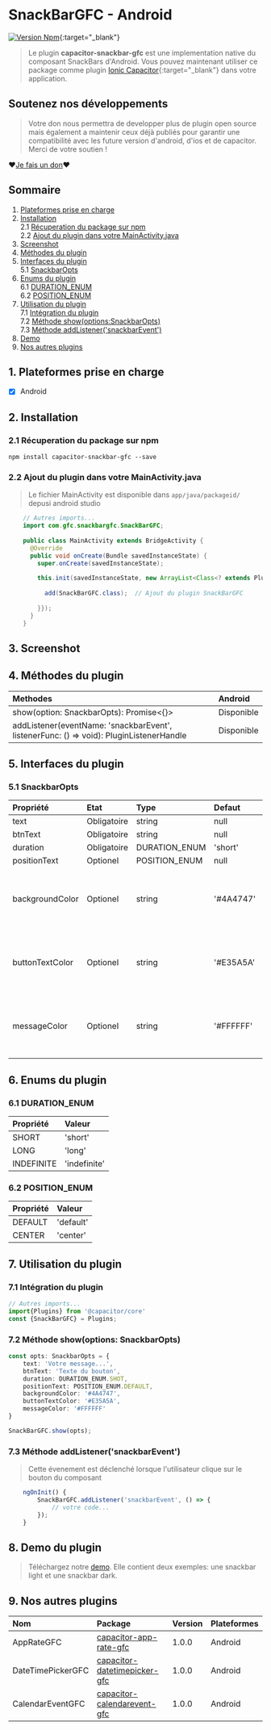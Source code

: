 # SnackBarGFC - Android

[![Version Npm](https://img.shields.io/npm/v/capacitor-snackbar-gfc)](https://www.npmjs.com/package/capacitor-snackbar-gfc){:target="_blank"}

> Le plugin **capacitor-snackbar-gfc** est une implementation native du composant SnackBars d'Android.
> Vous pouvez maintenant utiliser ce package comme plugin [Ionic Capacitor](https://capacitor.ionicframework.com){:target="_blank"} dans votre application.

## Soutenez nos développements
> Votre don nous permettra de developper plus de plugin open source mais également a maintenir ceux déjà publiés pour garantir une compatibilité avec les future version d'android, d'ios et de capacitor.
> Merci de votre soutien ! 

❤[Je fais un don](paypal.me/GFCPAYPAL/?target=_blank)❤

## Sommaire

1. [Plateformes prise en charge](#1-plateformes-prise-en-charge) 
2. [Installation](https://github.com/SASGeniusFlashConception/capacitor-snackbar-gfc/blob/master/doc/README-FR.md#2-installation)  
    2.1 [Récuperation du package sur npm](https://github.com/SASGeniusFlashConception/capacitor-snackbar-gfc/blob/master/doc/README-FR.md#r%C3%A9cuperation-du-package-sur-npm)  
    2.2 [Ajout du plugin dans votre MainActivity.java](https://github.com/SASGeniusFlashConception/capacitor-snackbar-gfc/blob/master/doc/README-FR.md#ajout-du-plugin-dans-votre-mainactivityjava)   
3. [Screenshot](https://github.com/SASGeniusFlashConception/capacitor-snackbar-gfc/blob/master/doc/README-FR.md#3-screenshot) 
4. [Méthodes du plugin](https://github.com/SASGeniusFlashConception/capacitor-snackbar-gfc/blob/master/doc/README-FR.md#4-m%C3%A9thodes-du-plugin) 
5. [Interfaces du plugin](https://github.com/SASGeniusFlashConception/capacitor-snackbar-gfc/blob/master/doc/README-FR.md#5-interfaces-du-plugin)  
    5.1 [SnackbarOpts](https://github.com/SASGeniusFlashConception/capacitor-snackbar-gfc/blob/master/doc/README-FR.md#snackbaropts)   
6. [Enums du plugin](https://github.com/SASGeniusFlashConception/capacitor-snackbar-gfc/blob/master/doc/README-FR.md#6-enums-du-plugin)   
    6.1 [DURATION_ENUM](https://github.com/SASGeniusFlashConception/capacitor-snackbar-gfc/blob/master/doc/README-FR.md#duration_enum)   
    6.2 [POSITION_ENUM](https://github.com/SASGeniusFlashConception/capacitor-snackbar-gfc/blob/master/doc/README-FR.md#position_enum)  
7. [Utilisation du plugin](https://github.com/SASGeniusFlashConception/capacitor-snackbar-gfc/blob/master/doc/README-FR.md#7-utilisation-du-plugin)  
    7.1 [Intégration du plugin](https://github.com/SASGeniusFlashConception/capacitor-snackbar-gfc/blob/master/doc/README-FR.md#int%C3%A9gration-du-plugin)  
    7.2 [Méthode show(options:SnackbarOpts)](https://github.com/SASGeniusFlashConception/capacitor-snackbar-gfc/blob/master/doc/README-FR.md#m%C3%A9thode-showoptions-snackbaropts)  
    7.3 [Méthode addListener('snackbarEvent')](https://github.com/SASGeniusFlashConception/capacitor-snackbar-gfc/blob/master/doc/README-FR.md#m%C3%A9thode-addlistenersnackbarevent)  
8. [Demo](https://github.com/SASGeniusFlashConception/capacitor-snackbar-gfc/blob/master/doc/README-FR.md#8-demo-du-plugin) 
9. [Nos autres plugins](https://github.com/SASGeniusFlashConception/capacitor-snackbar-gfc/blob/master/doc/README-FR.md#9-nos-autres-plugins) 


## 1. Plateformes prise en charge
- [x] Android

## 2. Installation
### 2.1 Récuperation du package sur npm

``` npm install capacitor-snackbar-gfc --save ```

### 2.2 Ajout du plugin dans votre MainActivity.java
> Le fichier MainActivity est disponible dans ``app/java/packageid/`` depusi android studio

```java
    // Autres imports...
    import com.gfc.snackbargfc.SnackBarGFC;
    
    public class MainActivity extends BridgeActivity {
      @Override
      public void onCreate(Bundle savedInstanceState) {
        super.onCreate(savedInstanceState);
    
        this.init(savedInstanceState, new ArrayList<Class<? extends Plugin>>() {{
    
          add(SnackBarGFC.class);  // Ajout du plugin SnackBarGFC 
    
        }});
      }
    }
```

## 3. Screenshot

## 4. Méthodes du plugin

| Methodes                                                                                | Android   |
|:----------------------------------------------------------------------------------------|:----------|
| show(option: SnackbarOpts): Promise<{}>                                                 | Disponible|
| addListener(eventName: 'snackbarEvent', listenerFunc: () => void): PluginListenerHandle | Disponible|

## 5. Interfaces du plugin
### 5.1 SnackbarOpts
| Propriété      | Etat       | Type         | Defaut   | Commentaire                                                 |
|:---------------|:-----------|:-------------|:---------|:------------------------------------------------------------|
| text           | Obligatoire| string       | null     |                                                             |
| btnText        | Obligatoire| string       | null     |                                                             |
| duration       | Obligatoire| DURATION_ENUM| 'short'  |                                                             |
| positionText   | Optionel   | POSITION_ENUM| null     |                                                             |
| backgroundColor| Optionel   | string       | '#4A4747'| Les coleurs devront commencer par # et contenir 6 caractères|
| buttonTextColor| Optionel   | string       | '#E35A5A'| Les coleurs devront commencer par # et contenir 6 caractères|
| messageColor   | Optionel   | string       | '#FFFFFF'| Les coleurs devront commencer par # et contenir 6 caractères|

## 6. Enums du plugin
### 6.1 DURATION_ENUM
| Propriété | Valeur      |
|:----------|:------------|
| SHORT     | 'short'     |
| LONG      | 'long'      |
| INDEFINITE| 'indefinite'|                                                           
 
### 6.2 POSITION_ENUM
 | Propriété| Valeur   |
 |:---------|:---------|
 | DEFAULT  | 'default'|
 | CENTER   | 'center' |

## 7. Utilisation du plugin
### 7.1 Intégration du plugin
```typescript
// Autres imports...
import{Plugins} from '@capacitor/core'
const {SnackBarGFC} = Plugins;
```
### 7.2 Méthode show(options: SnackbarOpts)
```typescript
const opts: SnackbarOpts = {
    text: 'Votre message...',
    btnText: 'Texte du bouton',
    duration: DURATION_ENUM.SHOT,
    positionText: POSITION_ENUM.DEFAULT,
    backgroundColor: '#4A4747',
    buttonTextColor: '#E35A5A',
    messageColor: '#FFFFFF'
}

SnackBarGFC.show(opts);
```
### 7.3 Méthode addListener('snackbarEvent')
> Cette évenement est déclenché lorsque l'utilisateur clique sur le bouton du composant
```typescript
    ngOnInit() {
        SnackBarGFC.addListener('snackbarEvent', () => {
            // votre code...
        });
    }
```

## 8. Demo du plugin

> Téléchargez notre [demo](https://github.com/SASGeniusFlashConception/capacitor-snackbar-gfc/tree/master/demo/SnackBarGFCDemo). Elle contient deux exemples: une snackbar light et une snackbar dark.

## 9. Nos autres plugins

| Nom              | Package                          | Version | Plateformes |
|:-----------------|:---------------------------------|:--------|:------------|
| AppRateGFC | [capacitor-app-rate-gfc](https://github.com/SASGeniusFlashConception/capacitor-app-rate-gfc) | 1.0.0 | Android |
| DateTimePickerGFC | [capacitor-datetimepicker-gfc](https://github.com/SASGeniusFlashConception/capacitor-datetimepicker-gfc) | 1.0.0 | Android |
| CalendarEventGFC | [capacitor-calendarevent-gfc](https://github.com/SASGeniusFlashConception/capacitor-calendarevent-gfc) | 1.0.0 | Android |
